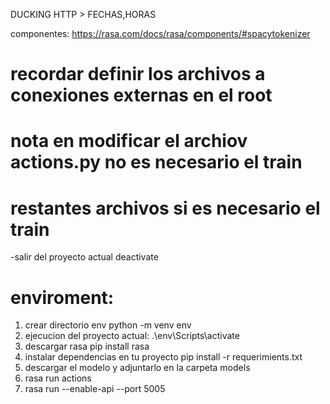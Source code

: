 DUCKING HTTP > FECHAS,HORAS

componentes: https://rasa.com/docs/rasa/components/#spacytokenizer

# recordar definir los archivos a conexiones externas en el root
# nota en modificar el archiov actions.py no es necesario el train
# restantes archivos si es necesario el train

-salir del proyecto actual
deactivate
# enviroment:
1. crear directorio env
python -m venv env
2. ejecucion del proyecto actual:
.\env\Scripts\activate
3. descargar rasa
pip install rasa
4. instalar dependencias en tu proyecto
pip install -r requerimients.txt
5. descargar el modelo y adjuntarlo en la carpeta models
6. rasa run actions
7. rasa run --enable-api --port 5005


